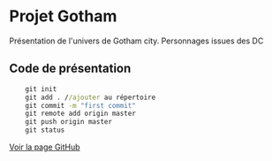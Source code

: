 # Projet Gotham
Présentation de l'univers de Gotham city. Personnages issues des DC

## Code de présentation

```cmd
    git init
    git add . //ajouter au répertoire
    git commit -m "first commit"
    git remote add origin master
    git push origin master
    git status

```
[Voir la page GitHub]( https://giusmili.github.io/projet_gotham/gotham.html "voir la page gitHub")